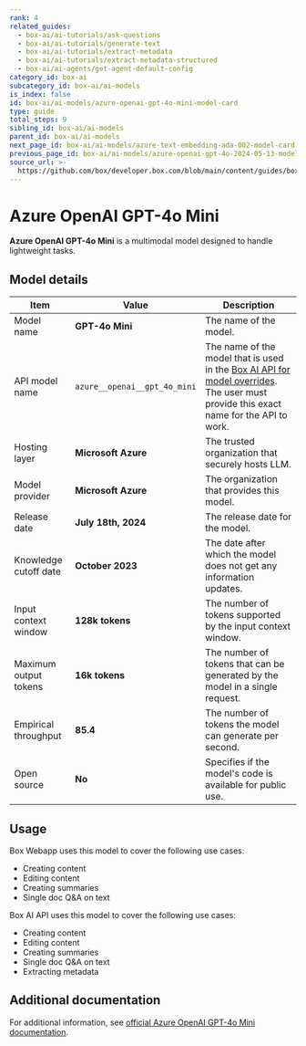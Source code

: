 ```yaml
---
rank: 4
related_guides:
  - box-ai/ai-tutorials/ask-questions
  - box-ai/ai-tutorials/generate-text
  - box-ai/ai-tutorials/extract-metadata
  - box-ai/ai-tutorials/extract-metadata-structured
  - box-ai/ai-agents/get-agent-default-config
category_id: box-ai
subcategory_id: box-ai/ai-models
is_index: false
id: box-ai/ai-models/azure-openai-gpt-4o-mini-model-card
type: guide
total_steps: 9
sibling_id: box-ai/ai-models
parent_id: box-ai/ai-models
next_page_id: box-ai/ai-models/azure-text-embedding-ada-002-model-card
previous_page_id: box-ai/ai-models/azure-openai-gpt-4o-2024-05-13-model-card
source_url: >-
  https://github.com/box/developer.box.com/blob/main/content/guides/box-ai/ai-models/azure-openai-gpt-4o-mini-model-card.md
---
```

# Azure OpenAI GPT-4o Mini

**Azure OpenAI GPT-4o Mini** is a multimodal model designed to handle lightweight tasks.

## Model details

| Item  | Value | Description |
|-----------|----------|----------|
|Model name|**GPT-4o Mini**| The name of the model. |
|API model name|`azure__openai__gpt_4o_mini`| The name of the model that is used in the [Box AI API for model overrides][overrides]. The user must provide this exact name for the API to work. |
|Hosting layer| **Microsoft Azure** | The trusted organization that securely hosts LLM. |
|Model provider|**Microsoft Azure**| The organization that provides this model. |
|Release date|**July 18th, 2024** | The release date for the model.|
|Knowledge cutoff date| **October 2023**| The date after which the model does not get any information updates. |
|Input context window |**128k tokens**| The number of tokens supported by the input context window.|
|Maximum output tokens |**16k tokens** |The number of tokens that can be generated by the model in a single request.|
|Empirical throughput| **85.4** | The number of tokens the model can generate per second.|
|Open source | **No** | Specifies if the model's code is available for public use.|

## Usage

Box Webapp uses this model to cover the following use cases:

* Creating content
* Editing content
* Creating summaries
* Single doc Q&A on text

Box AI API uses this model to cover the following use cases:

* Creating content
* Editing content
* Creating summaries
* Single doc Q&A on text
* Extracting metadata

## Additional documentation

For additional information, see [official Azure OpenAI GPT-4o Mini documentation][azure-ai-mini-4o-model].

[azure-ai-mini-4o-model]: https://learn.microsoft.com/en-us/azure/ai-services/openai/concepts/models?tabs=python-secure#gpt-4o-and-gpt-4-turbo
[overrides]: g://box-ai/ai-agents/ai-agent-overrides